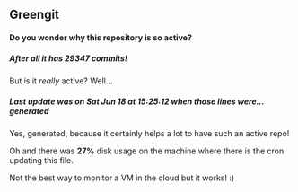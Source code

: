 ## Greengit

#### Do you wonder why this repository is so active?

##### After all it has 29347 commits!

But is it *really* active? Well...

##### Last update was on Sat Jun 18 at 15:25:12 when those lines were... generated

Yes, generated, because it certainly helps a lot to have such an active repo!

Oh and there was **27%** disk usage on the machine
where there is the cron updating this file.

Not the best way to monitor a VM in the cloud but it works! :)

